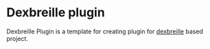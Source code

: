 # Dexbreille plugin

Dexbreille Plugin is a template for creating plugin for [dexbreille](https://github.com/briskbreille/dexbreille) based project.
